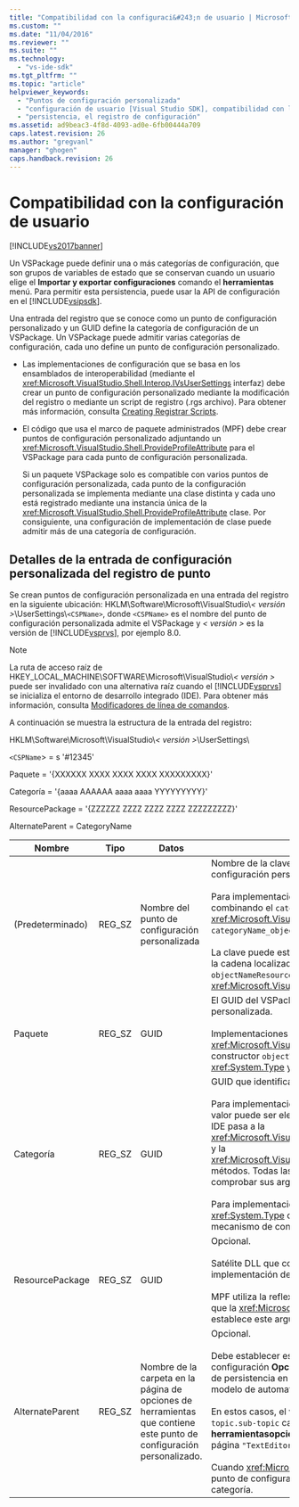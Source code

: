 ```yaml
---
title: "Compatibilidad con la configuraci&#243;n de usuario | Microsoft Docs"
ms.custom: ""
ms.date: "11/04/2016"
ms.reviewer: ""
ms.suite: ""
ms.technology: 
  - "vs-ide-sdk"
ms.tgt_pltfrm: ""
ms.topic: "article"
helpviewer_keywords: 
  - "Puntos de configuración personalizada"
  - "configuración de usuario [Visual Studio SDK], compatibilidad con la persistencia de registro"
  - "persistencia, el registro de configuración"
ms.assetid: ad9beac3-4f8d-4093-ad0e-6fb00444a709
caps.latest.revision: 26
ms.author: "gregvanl"
manager: "ghogen"
caps.handback.revision: 26
---
```

# Compatibilidad con la configuraci&#243;n de usuario
[!INCLUDE[vs2017banner](../../code-quality/includes/vs2017banner.md)]

Un VSPackage puede definir una o más categorías de configuración, que son grupos de variables de estado que se conservan cuando un usuario elige el **Importar y exportar configuraciones** comando el **herramientas** menú. Para permitir esta persistencia, puede usar la API de configuración en el [!INCLUDE[vsipsdk](../../extensibility/includes/vsipsdk_md.md)].  
  
 Una entrada del registro que se conoce como un punto de configuración personalizado y un GUID define la categoría de configuración de un VSPackage. Un VSPackage puede admitir varias categorías de configuración, cada uno define un punto de configuración personalizado.  
  
-   Las implementaciones de configuración que se basa en los ensamblados de interoperabilidad \(mediante el <xref:Microsoft.VisualStudio.Shell.Interop.IVsUserSettings> interfaz\) debe crear un punto de configuración personalizado mediante la modificación del registro o mediante un script de registro \(.rgs archivo\). Para obtener más información, consulta [Creating Registrar Scripts](/visual-cpp/atl/creating-registrar-scripts).  
  
-   El código que usa el marco de paquete administrados \(MPF\) debe crear puntos de configuración personalizado adjuntando un <xref:Microsoft.VisualStudio.Shell.ProvideProfileAttribute> para el VSPackage para cada punto de configuración personalizada.  
  
     Si un paquete VSPackage solo es compatible con varios puntos de configuración personalizada, cada punto de la configuración personalizada se implementa mediante una clase distinta y cada uno está registrado mediante una instancia única de la <xref:Microsoft.VisualStudio.Shell.ProvideProfileAttribute> clase. Por consiguiente, una configuración de implementación de clase puede admitir más de una categoría de configuración.  
  
## Detalles de la entrada de configuración personalizada del registro de punto  
 Se crean puntos de configuración personalizada en una entrada del registro en la siguiente ubicación: HKLM\\Software\\Microsoft\\VisualStudio\\*\< versión \>*\\UserSettings\\`<CSPName>`, donde `<CSPName>` es el nombre del punto de configuración personalizada admite el VSPackage y *\< versión \>* es la versión de [!INCLUDE[vsprvs](../../code-quality/includes/vsprvs_md.md)], por ejemplo 8.0.  
  
> [!NOTE]
>  La ruta de acceso raíz de HKEY\_LOCAL\_MACHINE\\SOFTWARE\\Microsoft\\VisualStudio\\*\< versión \>* puede ser invalidado con una alternativa raíz cuando el [!INCLUDE[vsprvs](../../code-quality/includes/vsprvs_md.md)] se inicializa el entorno de desarrollo integrado \(IDE\). Para obtener más información, consulta [Modificadores de línea de comandos](../../extensibility/command-line-switches-visual-studio-sdk.md).  
  
 A continuación se muestra la estructura de la entrada del registro:  
  
 HKLM\\Software\\Microsoft\\VisualStudio\\*\< versión \>*\\UserSettings\\  
  
 `<CSPName`\> \= s '\#12345'  
  
 Paquete \= '{XXXXXX XXXX XXXX XXXX XXXXXXXXX}'  
  
 Categoría \= '{aaaa AAAAAA aaaa aaaa YYYYYYYYY}'  
  
 ResourcePackage \= '{ZZZZZZ ZZZZ ZZZZ ZZZZ ZZZZZZZZZ}'  
  
 AlternateParent \= CategoryName  
  
|Nombre|Tipo|Datos|Descripción|  
|------------|----------|-----------|-----------------|  
|\(Predeterminado\)|REG\_SZ|Nombre del punto de configuración personalizada|Nombre de la clave, `<CSPName`\>, es el nombre no traducido del punto de configuración personalizada.<br /><br /> Para implementaciones basadas en MPF, nombre de la clave se obtiene combinando el `categoryName` y `objectName` argumentos de la <xref:Microsoft.VisualStudio.Shell.ProvideProfileAttribute> constructor en `categoryName_objectName`.<br /><br /> La clave puede estar vacía o puede contener el identificador de referencia a la cadena localizada en un archivo DLL satélite. Este valor se obtiene de la `objectNameResourceID` el argumento para el <xref:Microsoft.VisualStudio.Shell.ProvideProfileAttribute> constructor.|  
|Paquete|REG\_SZ|GUID|El GUID del VSPackage que implementa el punto de configuración personalizada.<br /><br /> Implementaciones en función de MPF utilizando la <xref:Microsoft.VisualStudio.Shell.ProvideProfileAttribute> de clases, use el constructor `objectType` argumento que contiene el VSPackage <xref:System.Type> y la reflexión para obtener este valor.|  
|Categoría|REG\_SZ|GUID|GUID que identifica la categoría de configuración.<br /><br /> Para implementaciones basadas en ensamblados de interoperabilidad, este valor puede ser elegidos arbitrariamente un GUID, que la [!INCLUDE[vsprvs](../../code-quality/includes/vsprvs_md.md)] IDE pasa a la <xref:Microsoft.VisualStudio.Shell.Interop.IVsUserSettings.ExportSettings%2A> y la <xref:Microsoft.VisualStudio.Shell.Interop.IVsUserSettings.ImportSettings%2A> métodos. Todas las implementaciones de estos dos métodos deben comprobar sus argumentos GUID.<br /><br /> Para implementaciones basadas en MPF, este GUID se obtiene mediante el <xref:System.Type> de la clase que implementa el [!INCLUDE[vsprvs](../../code-quality/includes/vsprvs_md.md)] el mecanismo de configuración.|  
|ResourcePackage|REG\_SZ|GUID|Opcional.<br /><br /> Satélite DLL que contiene la ruta de acceso cadenas traducidas si la implementación de VSPackage no los proporciona.<br /><br /> MPF utiliza la reflexión para obtener el recurso correcto VSPackage, por lo que la <xref:Microsoft.VisualStudio.Shell.ProvideProfileAttribute> clase no establece este argumento.|  
|AlternateParent|REG\_SZ|Nombre de la carpeta en la página de opciones de herramientas que contiene este punto de configuración personalizado.|Opcional.<br /><br /> Debe establecer este valor sólo si admite una implementación de la configuración **Opciones de herramientas** páginas que usan el mecanismo de persistencia en el [!INCLUDE[vsipsdk](../../extensibility/includes/vsipsdk_md.md)] en lugar del mecanismo en el modelo de automatización para guardar el estado.<br /><br /> En estos casos, el valor de la clave AlternateParent es la `topic` sección de la `topic.sub-topic` cadena utilizada para identificar el particular **herramientasopciones** página. Por ejemplo, para la **herramientasopciones** página `"TextEditor.Basic"` sería el valor de AlternateParent `"TextEditor"`.<br /><br /> Cuando <xref:Microsoft.VisualStudio.Shell.ProvideProfileAttribute> genera el punto de configuración personalizado, es el mismo que el nombre de categoría.|